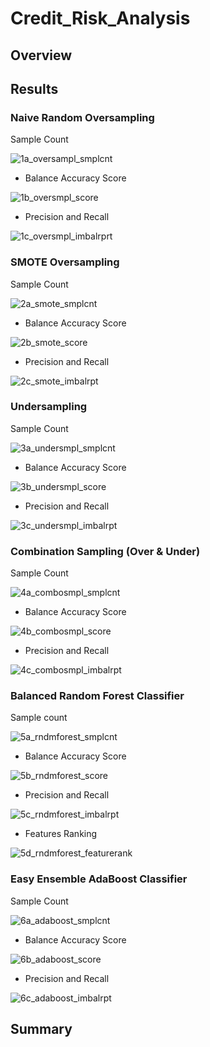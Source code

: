 # Credit_Risk_Analysis

## Overview



## Results

### Naive Random Oversampling
Sample Count

![1a_oversampl_smplcnt](https://user-images.githubusercontent.com/112449480/213613579-dbd1a305-db3b-4b0a-8c54-b972820c77de.png)



- Balance Accuracy Score

![1b_oversmpl_score](https://user-images.githubusercontent.com/112449480/213613560-affa4dcd-8faf-49e4-838a-4935dcd61461.png)

- Precision and Recall

![1c_oversmpl_imbalrprt](https://user-images.githubusercontent.com/112449480/213613654-84ab6df5-ea06-4114-b052-9b86f563ebbf.png)



### SMOTE Oversampling
Sample Count

![2a_smote_smplcnt](https://user-images.githubusercontent.com/112449480/213613742-009166e4-3e1a-445d-bf5b-9ed9d716c68c.png)


- Balance Accuracy Score

![2b_smote_score](https://user-images.githubusercontent.com/112449480/213613792-77b605f4-2e43-4104-984d-28b20b16be13.png)


- Precision and Recall

![2c_smote_imbalrpt](https://user-images.githubusercontent.com/112449480/213613818-1b9d05be-c7c0-461c-8035-663aa3f5d0ee.png)


### Undersampling
Sample Count

![3a_undersmpl_smplcnt](https://user-images.githubusercontent.com/112449480/213613843-5fdf9119-388c-42c8-b32a-4dfe6f9f48bb.png)

- Balance Accuracy Score

![3b_undersmpl_score](https://user-images.githubusercontent.com/112449480/213613872-b658b422-a2b1-47b7-b4c8-444501a66c3d.png)

- Precision and Recall

![3c_undersmpl_imbalrpt](https://user-images.githubusercontent.com/112449480/213613907-c2ff425c-c093-41c8-a24c-a354a298220a.png)


### Combination Sampling (Over & Under)
Sample Count

![4a_combosmpl_smplcnt](https://user-images.githubusercontent.com/112449480/213614019-bb1dc8b0-ce81-4057-908e-e8ef8ac04db0.png)

- Balance Accuracy Score

![4b_combosmpl_score](https://user-images.githubusercontent.com/112449480/213614048-74d7837d-99db-4721-99e1-58d8d823eacc.png)

- Precision and Recall

![4c_combosmpl_imbalrpt](https://user-images.githubusercontent.com/112449480/213614075-e457875c-c838-4b15-ad35-a047f1806880.png)




### Balanced Random Forest Classifier
Sample count

![5a_rndmforest_smplcnt](https://user-images.githubusercontent.com/112449480/213614090-9aa003a8-1f4e-4b2c-aef8-e49e5e54c46e.png)

- Balance Accuracy Score

![5b_rndmforest_score](https://user-images.githubusercontent.com/112449480/213614109-26b830d0-b1cf-46ae-97df-fb6ff96f8116.png)

- Precision and Recall

![5c_rndmforest_imbalrpt](https://user-images.githubusercontent.com/112449480/213614452-9c06a0f3-7f2b-4701-abaa-54d68ece30ad.png)

- Features Ranking

![5d_rndmforest_featurerank](https://user-images.githubusercontent.com/112449480/213614471-41fb6687-d711-4b3c-a164-2992f88539c7.png)


### Easy Ensemble AdaBoost Classifier
Sample Count

![6a_adaboost_smplcnt](https://user-images.githubusercontent.com/112449480/213614485-e5d6d82f-3bb1-4bd3-ba41-5e3e00a46a86.png)

- Balance Accuracy Score

![6b_adaboost_score](https://user-images.githubusercontent.com/112449480/213614497-733e9853-558f-44ba-8eba-f4fe3127b931.png)


- Precision and Recall

![6c_adaboost_imbalrpt](https://user-images.githubusercontent.com/112449480/213614509-77a099c1-df0f-4666-999f-a56a640b13f7.png)



## Summary
